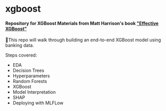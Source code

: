 # xgboost
#### Repository for XGBoost Materials from Matt Harrison's book ["Effective XGBoost"](https://store.metasnake.com/xgboost)

:snake:This repo will walk through building an end-to-end XGBoost model using banking data.

Steps covered:
- EDA
- Decision Trees
- Hyperparameters
- Random Forests
- XGBoost
- Model Interpretation
- SHAP
- Deploying with MLFLow
